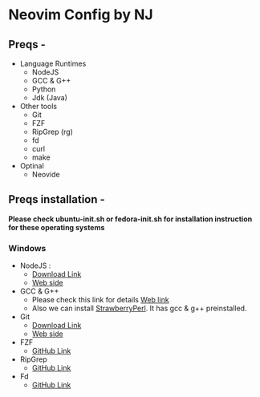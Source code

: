 # Neovim Config by NJ

## Preqs -

- Language Runtimes
    - NodeJS
    - GCC & G++
    - Python
    - Jdk (Java)
- Other tools
    - Git
    - FZF
    - RipGrep (rg)
    - fd
    - curl
    - make
- Optinal
    - Neovide

## Preqs installation -
**Please check ubuntu-init.sh or fedora-init.sh for installation instruction 
for these operating systems**

### Windows

- NodeJS : 
    - [Download Link](https://nodejs.org/dist/v22.13.0/node-v22.13.0-win-x64.zip)
    - [Web side](https://nodejs.org/en)
- GCC & G++ 
    - Please check this link for details [Web link](https://code.visualstudio.com/docs/cpp/config-mingw)
    - Also we can install [StrawberryPerl](https://strawberryperl.com/). It has gcc & g++ preinstalled. 
- Git
    - [Download Link](https://github.com/git-for-windows/git/releases/download/v2.47.1.windows.1/PortableGit-2.47.1-64-bit.7z.exe)
    - [Web side](https://git-scm.com/downloads/win)
- FZF
    - [GitHub Link](https://github.com/junegunn/fzf)
- RipGrep
    - [GitHub Link](https://github.com/BurntSushi/ripgrep)
- Fd
    - [GitHub Link](https://github.com/sharkdp/fd)
    





